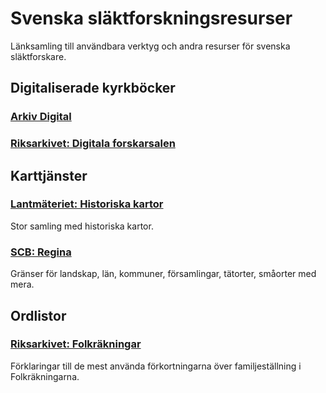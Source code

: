 # Svenska släktforskningsresurser
Länksamling till användbara verktyg och andra resurser för svenska släktforskare.

## Digitaliserade kyrkböcker

### [Arkiv Digital](https://www.arkivdigital.se/)

### [Riksarkivet: Digitala forskarsalen](https://sok.riksarkivet.se/digitala-forskarsalen)

## Karttjänster

### [Lantmäteriet: Historiska kartor](https://historiskakartor.lantmateriet.se/)
Stor samling med historiska kartor.

### [SCB: Regina](https://geodata.scb.se/reginawebmap/main/webapp/)
Gränser för landskap, län, kommuner, församlingar, tätorter, småorter med mera.

## Ordlistor

### [Riksarkivet: Folkräkningar](https://riksarkivet.se/Media/pdf-filer/NAD/forkortningar_familjestallning_folkrakningar.pdf)
Förklaringar till de mest använda förkortningarna över familjeställning i Folkräkningarna.
